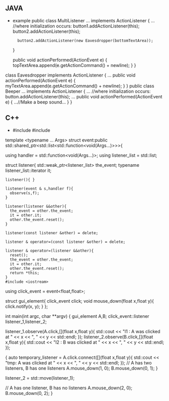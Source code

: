 ## JAVA
* example
public class MultiListener ... implements ActionListener {
    ...
    //where initialization occurs:
        button1.addActionListener(this);
        button2.addActionListener(this);

        button2.addActionListener(new Eavesdropper(bottomTextArea));
    }

    public void actionPerformed(ActionEvent e) {
        topTextArea.append(e.getActionCommand() + newline);
    }
}

class Eavesdropper implements ActionListener {
    ...
    public void actionPerformed(ActionEvent e) {
        myTextArea.append(e.getActionCommand() + newline);
    }
}
public class Beeper ... implements ActionListener {
    ...
    //where initialization occurs:
        button.addActionListener(this);
    ...
    public void actionPerformed(ActionEvent e) {
        ...//Make a beep sound...
    }
}
## C++
* #include <functional>
#include <list>


template <typename ... Args> struct event:public std::shared_ptr<std::list<std::function<void(Args...)>>>{

  using handler = std::function<void(Args...)>;
  using listener_list = std::list<handler>;

  struct listener{
    std::weak_ptr<listener_list> the_event;
    typename listener_list::iterator it;

    listener(){ }

    listener(event & s,handler f){
      observe(s,f);
    }

    listener(listener &&other){
      the_event = other.the_event;
      it = other.it;
      other.the_event.reset();
    }

    listener(const listener &other) = delete;

    listener & operator=(const listener &other) = delete;

    listener & operator=(listener &&other){
      reset();
      the_event = other.the_event;
      it = other.it;
      other.the_event.reset();
      return *this;
    }
    #include <iostream>

using click_event = event<float,float>;

struct gui_element{
  click_event click;
  void mouse_down(float x,float y){ click.notify(x, y); }
};

int main(int argc, char **argv) {
  gui_element A,B;
  click_event::listener listener_1,listener_2;

  listener_1.observe(A.click,[](float x,float y){ std::cout << "l1 : A was clicked at " << x << ", " << y << std::endl; });
  listener_2.observe(B.click,[](float x,float y){ std::cout << "l2 : B was clicked at " << x << ", " << y << std::endl; });

  {
  auto temporary_listener = A.click.connect([](float x,float y){ std::cout << "tmp: A was clicked at " << x << ", " << y << std::endl; });
  // A has two listeners, B has one listeners
  A.mouse_down(1, 0);
  B.mouse_down(0, 1);
  }

  listener_2 = std::move(listener_1);

  // A has one listener, B has no listeners
  A.mouse_down(2, 0);
  B.mouse_down(0, 2);
}
